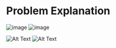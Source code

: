 # Problem Explanation

![image](https://github.com/user-attachments/assets/8a85e306-630b-44e9-bf8c-c5ea90f78f91)
![image](https://github.com/user-attachments/assets/716d6831-426e-4946-a103-a791ad8d6a78)

![Alt Text](https://github.com/user-attachments/assets/8a85e306-630b-44e9-bf8c-c5ea90f78f91)
![Alt Text](https://github.com/user-attachments/assets/716d6831-426e-4946-a103-a791ad8d6a78)
